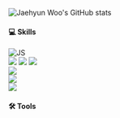 ![Jaehyun Woo's GitHub stats](https://github-readme-stats.vercel.app/api?username=Ausdauer1&show_icons=true&theme=tokyonight)

#### 💻 Skills
![JS](https://img.shields.io/badge/JavaScript-F7DF1E?style=flat-square&logo=JavaScript&logoColor=black)  
![](https://img.shields.io/badge/Node.js-339933?style=flat-square&logo=Node.js&logoColor=white) 
![](https://img.shields.io/badge/Express-000000?style=flat-square&logo=Express&logoColor=white) 
![](https://img.shields.io/badge/MySQL-4479A1?style=flat-square&logo=MySQL&logoColor=white)        
![](https://img.shields.io/badge/Sequelize-52B0E7?style=flat-square&logo=Sequelize&logoColor=white)  
![](https://img.shields.io/badge/MongoDB-47A248?style=flat-square&logo=MongoDB&logoColor=white)  
![](https://img.shields.io/badge/JSONWebTokens-000000?style=flat-square&logo=JSONWebTokens&logoColor=white) 


#### 🛠 Tools
